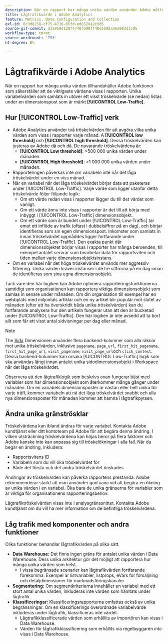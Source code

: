 ```yaml
---
description: När en rapport har många unika värden använder Adobe måttobjektet Lågtrafik för att förbättra rapportens prestanda.
title: Lågtrafikvärde i Adobe Analytics
feature: Metrics, Data Configuration and Collection
exl-id: 6c3d8258-cf75-4716-85fd-ed8520a2c9d5
source-git-commit: d3a959d128f4740fd98ff40e5b92a3ea983d3c05
workflow-type: tm+mt
source-wordcount: '753'
ht-degree: 0%

---
```


# Lågtrafikvärde i Adobe Analytics

När en rapport har många unika värden tillhandahåller Adobe funktioner som säkerställer att de viktigaste värdena visas i rapporten. Unika variabelvärden som samlats in utöver ett visst tröskelvärde (se nedan) listas under en dimensionspost som är märkt **[!UICONTROL Low-Traffic]**.

## Hur [!UICONTROL Low-Traffic] verk

* Adobe Analytics använder två tröskelvärden för att avgöra vilka unika värden som visas i rapporter varje månad: A **[!UICONTROL low threshold]** och **[!UICONTROL high threshold]**. Dessa tröskelvärden kan justeras av Adobe då och då. De nuvarande tröskelvärdena är:
   * **[!UICONTROL Low threshold]**: >500 000 unika värden under månaden.
   * **[!UICONTROL High threshold]**: >1 000 000 unika värden under månaden.
* Rapporteringen påverkas inte om variabeln inte når det låga tröskelvärdet under en viss månad.
* När en variabel når det låga tröskelvärdet börjar data att paketeras under [!UICONTROL Low-Traffic]. Varje värde som ligger utanför detta tröskelvärde följer följande logik:
   * Om ett värde redan visas i rapporter lägger du till det värdet som vanligt.
   * Om ett värde ännu inte visas i rapporter är det till att börja med inbyggt i [!UICONTROL Low-Traffic] dimensionsobjekt.
   * Om ett värde som är bundet under [!UICONTROL Low-Traffic] tar emot ett inflöde av trafik (oftast i dubbelsiffror på en dag), och börjar identifieras som sin egen dimensionspost. Inkomster som samlats in innan tröskelvärdet uppnåddes ligger fortfarande under [!UICONTROL Low-Traffic]. Den exakta punkt där dimensionsobjektet börjar visas i rapporter har många beroenden, till exempel antalet servrar som bearbetar data för rapportsviten och tiden mellan varje dimensionsobjektsinstans.
* Om en variabel når det höga tröskelvärdet används mer aggressiv filtrering. Unika värden kräver instanser i de tre siffrorna på en dag innan de identifieras som sina egna dimensionsobjekt.

Tack vare den här logiken kan Adobe optimera rapporteringsfunktionerna samtidigt som organisationen kan rapportera viktiga dimensionsobjekt som samlas in senare under månaden. Om din organisation till exempel har en webbplats med miljontals artiklar och en ny artikel blir populär mot slutet av månaden (efter att ha överskridit båda unika tröskelvärden) kan du fortfarande analysera hur den artikeln fungerar utan att den är bucketad under [!UICONTROL Low-Traffic]. Den här logiken är inte avsedd att ta bort allt som får ett visst antal sidvisningar per dag eller månad.

>[!NOTE]
>The [Sida](../components/dimensions/page.md) Dimensionen använder flera backend-kolumner som alla räknar mot unika tröskelvärden, inklusive `pagename`, `page_url`, `first_hit_pagename`, `first_hit_page_url`, `visit_pagename`, `visit_page_url`och `click_context`. Dessa backend-kolumner kan orsaka [!UICONTROL Low-Traffic] logik som ska användas långt innan antalet unika sidodimensionsobjekt i Workspace når det låga tröskelvärdet.

Observera att den lågtrafiklogik som beskrivs ovan fungerar bäst med variabler som har dimensionsobjekt som återkommer många gånger under månaden. Om en variabels dimensionsposter är nästan eller helt unika för varje träff, kommer variabeln att nå det låga tröskelvärdet snabbt och alla nya dimensionsposter för månaden kommer att hamna i lågtrafikpytsen.

## Ändra unika gränströsklar

Tröskelvärdena kan ibland ändras för varje variabel. Kontakta Adobe kundtjänst eller ditt kontoteam på Adobe för att begära denna ändring. I vilken utsträckning tröskelvärdena kan höjas beror på flera faktorer och Adobe kanske inte kan anpassa sig till tröskelökningar i alla fall. När du begär en ändring, inkludera:

* Rapportsvitens ID
* Variabeln som du vill öka tröskelvärdet för
* Både det första och det andra tröskelvärdet önskades

Ändringar av tröskelvärden kan påverka rapportens prestanda. Adobe rekommenderar starkt att man använder god vana vid att begära en ökning av unika värden i en variabel. Öka bara de unika gränserna för variabler som är viktiga för organisationens rapporteringsbehov.

Lågtrafiktröskelvärden visas inte i analysgränssnittet. Kontakta Adobe kundtjänst om du vill ha mer information om de befintliga tröskelvärdena.

## Låg trafik med komponenter och andra funktioner

Olika funktioner behandlar lågtrafikvärden på olika sätt.

* **Data Warehouse:** Det finns ingen gräns för antalet unika värden i Data Warehouse. Dess unika arkitektur gör det möjligt att rapportera hur många unika värden som helst.
   * I vissa begränsade scenarier kan lågtrafikvärden fortfarande förekomma. Exempel är listvariabler, listprops, eVars för försäljning och detaljdimensioner för marknadsföringskanaler.
* **Segmentering:** Om segmentkriterierna innehåller en variabel med ett stort antal unika värden, inkluderas inte värden som hämtats under lågtrafik.
* **Klassificeringar:** Klassificeringsrapporterna omfattas också av unika begränsningar. Om en klassificerings överordnade variabelvärde inkluderas under lågtrafik, klassificeras inte värdet.
   * Lågtrafikklassificerade värden som erhållits av importören kan visas i Data Warehouse. <!-- AN-115871 -->
   * Värden för lågtrafikklassificering som erhållits via regelbyggaren *inte* visas i Data Warehouse. <!-- AN-122872 -->

